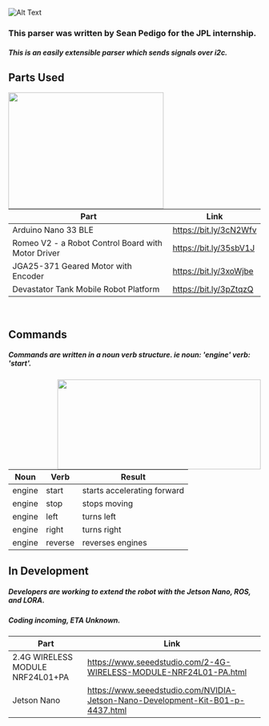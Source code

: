 ![Alt Text](https://i.imgur.com/oFvHeAo.png)

### This parser was written by Sean Pedigo for the JPL internship.  
##### This is an easily extensible parser which sends signals over i2c.  
  
## Parts Used  

<img align="left" width="310" height="232" src="https://i.imgur.com/iFnLEYq.jpg">

Part | Link
------------ | -------------
Arduino Nano 33 BLE | https://bit.ly/3cN2Wfv  
Romeo V2 - a Robot Control Board with Motor Driver | https://bit.ly/35sbV1J  
JGA25-371 Geared Motor with Encoder | https://bit.ly/3xoWjbe  
Devastator Tank Mobile Robot Platform | https://bit.ly/3pZtqzQ
  
<br/>
  
## Commands 
##### Commands are written in a noun verb structure. ie noun: 'engine' verb: 'start'.

<img align="right" height="179" width="406" src="https://i.imgur.com/ImjASxp.png">

Noun | Verb | Result
------------ | ------------- | -------------
engine | start | starts accelerating forward  
engine | stop | stops moving  
engine | left | turns left  
engine | right | turns right  
engine | reverse | reverses engines  

## In Development
##### Developers are working to extend the robot with the Jetson Nano, ROS, and LORA.
##### Coding incoming, ETA Unknown.

Part | Link
------------ | -------------
2.4G WIRELESS MODULE NRF24L01+PA | https://www.seeedstudio.com/2-4G-WIRELESS-MODULE-NRF24L01-PA.html
Jetson Nano | https://www.seeedstudio.com/NVIDIA-Jetson-Nano-Development-Kit-B01-p-4437.html
